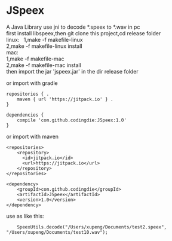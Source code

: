 # JSpeex
A Java Library use jni to decode *.speex to *.wav in pc  
first install libspeex,then git clone this project,cd release folder  
linux:  
1,make -f makefile-linux  
2,make -f makefile-linux install  
mac:  
1,make -f makefile-mac    
2,make -f makefile-mac install  
then import the jar 'jspeex.jar' in the dir release folder  

or import with gradle 
```
repositories { . 
    maven { url 'https://jitpack.io' } . 
} 

dependencies {
    compile 'com.github.codingdie:JSpeex:1.0'
}
```  
or import with maven  
```  
<repositories>
    <repository>
      <id>jitpack.io</id>
      <url>https://jitpack.io</url>
    </repository>
</repositories>  
  
<dependency>
    <groupId>com.github.codingdie</groupId>
    <artifactId>JSpeex</artifactId>
    <version>1.0</version>
</dependency>
``` 
use as like this:  
``` 
    SpeexUtils.decode("/Users/xupeng/Documents/test2.speex", "/Users/xupeng/Documents/test10.wav");
``` 
